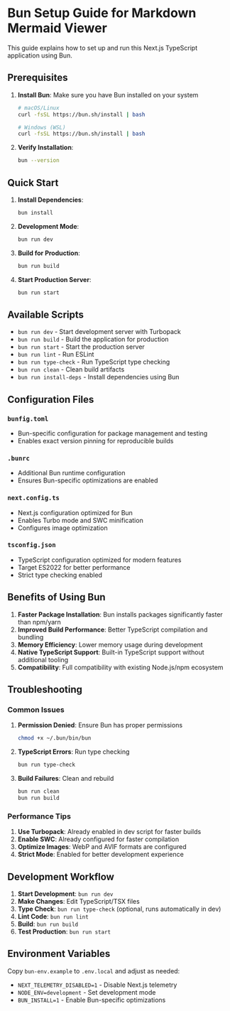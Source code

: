 # Bun Setup Guide for Markdown Mermaid Viewer

This guide explains how to set up and run this Next.js TypeScript application using Bun.

## Prerequisites

1. **Install Bun**: Make sure you have Bun installed on your system
   ```bash
   # macOS/Linux
   curl -fsSL https://bun.sh/install | bash
   
   # Windows (WSL)
   curl -fsSL https://bun.sh/install | bash
   ```

2. **Verify Installation**:
   ```bash
   bun --version
   ```

## Quick Start

1. **Install Dependencies**:
   ```bash
   bun install
   ```

2. **Development Mode**:
   ```bash
   bun run dev
   ```

3. **Build for Production**:
   ```bash
   bun run build
   ```

4. **Start Production Server**:
   ```bash
   bun run start
   ```

## Available Scripts

- `bun run dev` - Start development server with Turbopack
- `bun run build` - Build the application for production
- `bun run start` - Start the production server
- `bun run lint` - Run ESLint
- `bun run type-check` - Run TypeScript type checking
- `bun run clean` - Clean build artifacts
- `bun run install-deps` - Install dependencies using Bun

## Configuration Files

### `bunfig.toml`
- Bun-specific configuration for package management and testing
- Enables exact version pinning for reproducible builds

### `.bunrc`
- Additional Bun runtime configuration
- Ensures Bun-specific optimizations are enabled

### `next.config.ts`
- Next.js configuration optimized for Bun
- Enables Turbo mode and SWC minification
- Configures image optimization

### `tsconfig.json`
- TypeScript configuration optimized for modern features
- Target ES2022 for better performance
- Strict type checking enabled

## Benefits of Using Bun

1. **Faster Package Installation**: Bun installs packages significantly faster than npm/yarn
2. **Improved Build Performance**: Better TypeScript compilation and bundling
3. **Memory Efficiency**: Lower memory usage during development
4. **Native TypeScript Support**: Built-in TypeScript support without additional tooling
5. **Compatibility**: Full compatibility with existing Node.js/npm ecosystem

## Troubleshooting

### Common Issues

1. **Permission Denied**: Ensure Bun has proper permissions
   ```bash
   chmod +x ~/.bun/bin/bun
   ```

2. **TypeScript Errors**: Run type checking
   ```bash
   bun run type-check
   ```

3. **Build Failures**: Clean and rebuild
   ```bash
   bun run clean
   bun run build
   ```

### Performance Tips

1. **Use Turbopack**: Already enabled in dev script for faster builds
2. **Enable SWC**: Already configured for faster compilation
3. **Optimize Images**: WebP and AVIF formats are configured
4. **Strict Mode**: Enabled for better development experience

## Development Workflow

1. **Start Development**: `bun run dev`
2. **Make Changes**: Edit TypeScript/TSX files
3. **Type Check**: `bun run type-check` (optional, runs automatically in dev)
4. **Lint Code**: `bun run lint`
5. **Build**: `bun run build`
6. **Test Production**: `bun run start`

## Environment Variables

Copy `bun-env.example` to `.env.local` and adjust as needed:
- `NEXT_TELEMETRY_DISABLED=1` - Disable Next.js telemetry
- `NODE_ENV=development` - Set development mode
- `BUN_INSTALL=1` - Enable Bun-specific optimizations
